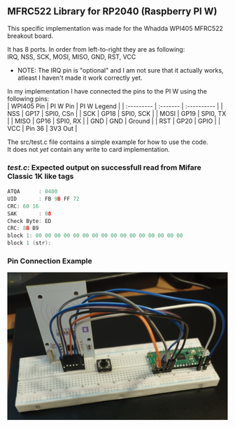 ## MFRC522 Library for RP2040 (Raspberry PI W)

This specific implementation was made for the Whadda WPI405 MFRC522 breakout board.  
  
It has 8 ports. In order from left-to-right they are as following:  
IRQ, NSS, SCK, MOSI, MISO, GND, RST, VCC  

* NOTE: The IRQ pin is "optional" and I am not sure that it actually works, atleast I haven't made it work correctly yet.  

In my implementation I have connected the pins to the PI W using the following pins:  
| WPI405 Pin | PI W Pin | PI W Legend |
| :--------- | :------- | :---------- |
| NSS        | GP17     | SPI0, CSn   |
| SCK        | GP18     | SPI0, SCK   |
| MOSI       | GP19     | SPI0, TX    |
| MISO       | GP16     | SPI0, RX    |
| GND        | GND      | Ground      |
| RST        | GP20     | GPIO        |
| VCC        | Pin 36   | 3V3 Out     |
  
The src/test.c file contains a simple example for how to use the code.  
It does not *yet* contain any write to card implementation.  

### *test.c*: Expected output on successfull read from Mifare Classic 1K like tags
```c
ATQA      : 0400
UID       : FB 9B FF 72 
CRC: 60 16
SAK       : 08
Check Byte: ED
CRC: 8B B9
block 1: 00 00 00 00 00 00 00 00 00 00 00 00 00 00 00 00 
block 1 (str): 
```

### Pin Connection Example  
![WPI405 and PI W connection example](img/wpi405_piw_pin_example.jpg)

